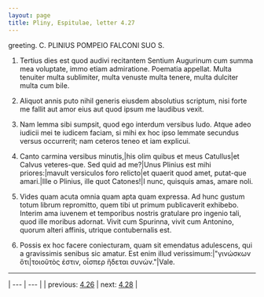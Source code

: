 ```yaml
---
layout: page
title: Pliny, Espitulae, letter 4.27
---
```


greeting. C. PLINIUS POMPEIO FALCONI SUO S.



1. Tertius dies est quod audivi recitantem Sentium Augurinum cum summa mea voluptate, immo etiam admiratione. Poematia appellat. Multa tenuiter multa sublimiter, multa venuste multa tenere, multa dulciter multa cum bile.



2. Aliquot annis puto nihil generis eiusdem absolutius scriptum, nisi forte me fallit aut amor eius aut quod ipsum me laudibus vexit.



3. Nam lemma sibi sumpsit, quod ego interdum versibus ludo. Atque adeo iudicii mei te iudicem faciam, si mihi ex hoc ipso lemmate secundus versus occurrerit; nam ceteros teneo et iam explicui.



4. Canto carmina versibus minutis,|his olim quibus et meus Catullus|et Calvus veteres-que. Sed quid ad me?|Unus Plinius est mihi priores:|mavult versiculos foro relicto|et quaerit quod amet, putat-que amari.|Ille o Plinius, ille quot Catones!|I nunc, quisquis amas, amare noli.



5. Vides quam acuta omnia quam apta quam expressa. Ad hunc gustum totum librum repromitto, quem tibi ut primum publicaverit exhibebo. Interim ama iuvenem et temporibus nostris gratulare pro ingenio tali, quod ille moribus adornat. Vivit cum Spurinna, vivit cum Antonino, quorum alteri affinis, utrique contubernalis est.



6. Possis ex hoc facere coniecturam, quam sit emendatus adulescens, qui a gravissimis senibus sic amatur. Est enim illud verissimum:|"γινώσκων ὅτι|τοιοῦτὸς ἐστιν, οἷσπερ ἥδεται συνών."|Vale.



---

| --- | --- |
| previous: [4.26](../4.26/) | next: [4.28](../4.28/) |